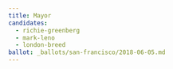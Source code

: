 ```yaml
---
title: Mayor
candidates:
  - richie-greenberg
  - mark-leno
  - london-breed
ballot: _ballots/san-francisco/2018-06-05.md
---
```

